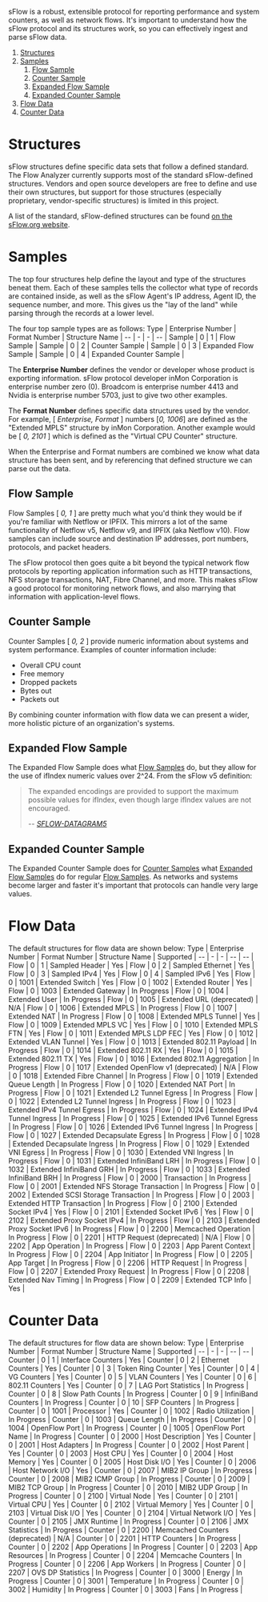 sFlow is a robust, extensible protocol for reporting performance and system counters, as well as network flows. It's important to understand how the sFlow protocol and its structures work, so you can effectively ingest and parse sFlow data.

1. [Structures](#structures)
2. [Samples](#samples)
    1. [Flow Sample](#flow-sample)
    2. [Counter Sample](#counter-sample)
    3. [Expanded Flow Sample](#expanded-flow-sample)
    4. [Expanded Counter Sample](#expanded-counter-sample)
3. [Flow Data](#flow-data)
4. [Counter Data](#counter-data)

# Structures
sFlow structures define specific data sets that follow a defined standard. The Flow Analyzer currently supports most of the standard sFlow-defined structures. Vendors and open source developers are free to define and use their own structures, but support for those structures (especially proprietary, vendor-specific structures) is limited in this project.

A list of the standard, sFlow-defined structures can be found [on the sFlow.org website](http://www.sflow.org/developers/structures.php).

# Samples
The top four structures help define the layout and type of the structures beneat them. Each of these samples tells the collector what type of records are contained inside, as well as the sFlow Agent's IP address, Agent ID, the sequence number, and more. This gives us the "lay of the land" while parsing through the records at a lower level.

The four top sample types are as follows:
Type | Enterprise Number | Format Number | Structure Name |
--          | - | -  | --                           |
Sample      | 0 | 1  | Flow Sample                  |
Sample      | 0 | 2  | Counter Sample               |
Sample      | 0 | 3  | Expanded Flow Sample         |
Sample      | 0 | 4  | Expanded Counter Sample      |

The **Enterprise Number** defines the vendor or developer whose product is exporting information. sFlow protocol developer inMon Corporation is enterprise number zero (0). Broadcom is enterprise number 4413 and Nvidia is enterprise number 5703, just to give two other examples.

The **Format Number** defines specific data structures used by the vendor. For example, [ _Enterprise, Format_ ] numbers [_0, 1006_] are defined as the "Extended MPLS" structure by inMon Corporation. Another example would be [ _0, 2101_ ] which is defined as the "Virtual CPU Counter" structure.

When the Enterprise and Format numbers are combined we know what data structure has been sent, and by referencing that defined structure we can parse out the data.

## Flow Sample
Flow Samples [ _0, 1_ ] are pretty much what you'd think they would be if you're familiar with Netflow or IPFIX. This mirrors a lot of the same functionality of Netflow v5, Netflow v9, and IPFIX (aka Netflow v10). Flow samples can include source and destination IP addresses, port numbers, protocols, and packet headers. 

The sFlow protocol then goes quite a bit beyond the typical network flow protocols by reporting application information such as HTTP transactions, NFS storage transactions, NAT, Fibre Channel, and more. This makes sFlow a good protocol for monitoring network flows, and also marrying that information with application-level flows.

## Counter Sample
Counter Samples [ _0, 2_ ] provide numeric information about systems and system performance. Examples of counter information include: 
- Overall CPU count
- Free memory
- Dropped packets
- Bytes out
- Packets out

By combining counter information with flow data we can present a wider, more holistic picture of an organization's systems.

## Expanded Flow Sample
The Expanded Flow Sample does what [Flow Samples](#flow-samples) do, but they allow for the use of ifIndex numeric values over 2^24. From the sFlow v5 definition:

> The expanded encodings are provided to support the maximum possible values for ifIndex, even though large ifIndex values are not encouraged.
>
> -- <cite>[SFLOW-DATAGRAM5](http://sflow.org/SFLOW-DATAGRAM5.txt)</cite>

## Expanded Counter Sample
The Expanded Counter Sample does for [Counter Samples](#counter-samples) what [Expanded Flow Samples](#expanded-flow-samples) do for regular [Flow Samples](#flow-samples). As networks and systems become larger and faster it's important that protocols can handle very large values.

# Flow Data
The default structures for flow data are shown below:
Type | Enterprise Number | Format Number | Structure Name | Supported |
--      | - | -     | --                                | --            |
Flow    | 0 | 1     | Sampled Header                    | Yes           |
Flow    | 0 | 2     | Sampled Ethernet                  | Yes           |
Flow    | 0 | 3     | Sampled IPv4                      | Yes           |
Flow    | 0 | 4     | Sampled IPv6                      | Yes           |
Flow    | 0 | 1001  | Extended Switch                   | Yes           |
Flow    | 0 | 1002  | Extended Router                   | Yes           |
Flow    | 0 | 1003  | Extended Gateway                  | In Progress   |
Flow    | 0 | 1004  | Extended User                     | In Progress   |
Flow    | 0 | 1005  | Extended URL (deprecated)         | N/A           |
Flow    | 0 | 1006  | Extended MPLS                     | In Progress   |
Flow    | 0 | 1007  | Extended NAT                      | In Progress   |
Flow    | 0 | 1008  | Extended MPLS Tunnel              | Yes           |
Flow    | 0 | 1009  | Extended MPLS VC                  | Yes           |
Flow    | 0 | 1010  | Extended MPLS FTN                 | Yes           |
Flow    | 0 | 1011  | Extended MPLS LDP FEC             | Yes           |
Flow    | 0 | 1012  | Extended VLAN Tunnel              | Yes           |
Flow    | 0 | 1013  | Extended 802.11 Payload           | In Progress   |
Flow    | 0 | 1014  | Extended 802.11 RX                | Yes           |
Flow    | 0 | 1015  | Extended 802.11 TX                | Yes           |
Flow    | 0 | 1016  | Extended 802.11 Aggregation       | In Progress   |
Flow    | 0 | 1017  | Extended OpenFlow v1 (deprecated) | N/A           |
Flow    | 0 | 1018  | Extended Fibre Channel            | In Progress   |
Flow    | 0 | 1019  | Extended Queue Length             | In Progress   |
Flow    | 0 | 1020  | Extended NAT Port                 | In Progress   |
Flow    | 0 | 1021  | Extended L2 Tunnel Egress         | In Progress   |
Flow    | 0 | 1022  | Extended L2 Tunnel Ingress        | In Progress   |
Flow    | 0 | 1023  | Extended IPv4 Tunnel Egress       | In Progress   |
Flow    | 0 | 1024  | Extended IPv4 Tunnel Ingress      | In Progress   |
Flow    | 0 | 1025  | Extended IPv6 Tunnel Egress       | In Progress   |
Flow    | 0 | 1026  | Extended IPv6 Tunnel Ingress      | In Progress   |
Flow    | 0 | 1027  | Extended Decapsulate Egress       | In Progress   |
Flow    | 0 | 1028  | Extended Decapsulate Ingress      | In Progress   |
Flow    | 0 | 1029  | Extended VNI Egress               | In Progress   |
Flow    | 0 | 1030  | Extended VNI Ingress              | In Progress   |
Flow    | 0 | 1031  | Extended InfiniBand LRH           | In Progress   |
Flow    | 0 | 1032  | Extended InfiniBand GRH           | In Progress   |
Flow    | 0 | 1033  | Extended InfiniBand BRH           | In Progress   |
Flow    | 0 | 2000  | Transaction                       | In Progress   |
Flow    | 0 | 2001  | Extended NFS Storage Transaction  | In Progress   |
Flow    | 0 | 2002  | Extended SCSI Storage Transaction | In Progress   |
Flow    | 0 | 2003  | Extended HTTP Transaction         | In Progress   |
Flow    | 0 | 2100  | Extended Socket IPv4              | Yes           |
Flow    | 0 | 2101  | Extended Socket IPv6              | Yes           |
Flow    | 0 | 2102  | Extended Proxy Socket IPv4        | In Progress   |
Flow    | 0 | 2103  | Extended Proxy Socket IPv6        | In Progress   |
Flow    | 0 | 2200  | Memcached Operation               | In Progress   |
Flow    | 0 | 2201  | HTTP Request (deprecated)         | N/A           |
Flow    | 0 | 2202  | App Operation                     | In Progress   |
Flow    | 0 | 2203  | App Parent Context                | In Progress   |
Flow    | 0 | 2204  | App Initiator                     | In Progress   |
Flow    | 0 | 2205  | App Target                        | In Progress   |
Flow    | 0 | 2206  | HTTP Request                      | In Progress   |
Flow    | 0 | 2207  | Extended Proxy Request            | In Progress   |
Flow    | 0 | 2208  | Extended Nav Timing               | In Progress   |
Flow    | 0 | 2209  | Extended TCP Info                 | Yes           |

# Counter Data
The default structures for flow data are shown below:
Type | Enterprise Number | Format Number | Structure Name | Supported |
--          | - | -     | --                                | --            |
Counter     | 0 | 1     | Interface Counters                | Yes           |
Counter     | 0 | 2     | Ethernet Counters                 | Yes           |
Counter     | 0 | 3     | Token Ring Counter                | Yes           |
Counter     | 0 | 4     | VG Counters                       | Yes           |
Counter     | 0 | 5     | VLAN Counters                     | Yes           |
Counter     | 0 | 6     | 802.11 Counters                   | Yes           |
Counter     | 0 | 7     | LAG Port Statistics               | In Progress   |
Counter     | 0 | 8     | Slow Path Counts                  | In Progress   |
Counter     | 0 | 9     | InfiniBand Counters               | In Progress   |
Counter     | 0 | 10    | SFP Counters                      | In Progress   |
Counter     | 0 | 1001  | Processor                         | Yes           |
Counter     | 0 | 1002  | Radio Utilization                 | In Progress   |
Counter     | 0 | 1003  | Queue Length                      | In Progress   |
Counter     | 0 | 1004  | OpenFlow Port                     | In Progress   |
Counter     | 0 | 1005  | OpenFlow Port Name                | In Progress   |
Counter     | 0 | 2000  | Host Description                  | Yes           |
Counter     | 0 | 2001  | Host Adapters                     | In Progress   |
Counter     | 0 | 2002  | Host Parent                       | Yes           |
Counter     | 0 | 2003  | Host CPU                          | Yes           |
Counter     | 0 | 2004  | Host Memory                       | Yes           |
Counter     | 0 | 2005  | Host Disk I/O                     | Yes           |
Counter     | 0 | 2006  | Host Network I/O                  | Yes           |
Counter     | 0 | 2007  | MIB2 IP Group                     | In Progress   |
Counter     | 0 | 2008  | MIB2 ICMP Group                   | In Progress   |
Counter     | 0 | 2009  | MIB2 TCP Group                    | In Progress   |
Counter     | 0 | 2010  | MIB2 UDP Group                    | In Progress   |
Counter     | 0 | 2100  | Virtual Node                      | Yes           |
Counter     | 0 | 2101  | Virtual CPU                       | Yes           |
Counter     | 0 | 2102  | Virtual Memory                    | Yes           |
Counter     | 0 | 2103  | Virtual Disk I/O                  | Yes           |
Counter     | 0 | 2104  | Virtual Network I/O               | Yes           |
Counter     | 0 | 2105  | JMX Runtime                       | In Progress   |
Counter     | 0 | 2106  | JMX Statistics                    | In Progress   |
Counter     | 0 | 2200  | Memcached Counters (deprecated)   | N/A           |
Counter     | 0 | 2201  | HTTP Counters                     | In Progress   |
Counter     | 0 | 2202  | App Operations                    | In Progress   |
Counter     | 0 | 2203  | App Resources                     | In Progress   |
Counter     | 0 | 2204  | Memcache Counters                 | In Progress   |
Counter     | 0 | 2206  | App Workers                       | In Progress   |
Counter     | 0 | 2207  | OVS DP Statistics                 | In Progress   |
Counter     | 0 | 3000  | Energy                            | In Progress   |
Counter     | 0 | 3001  | Temperature                       | In Progress   |
Counter     | 0 | 3002  | Humidity                          | In Progress   |
Counter     | 0 | 3003  | Fans                              | In Progress   |